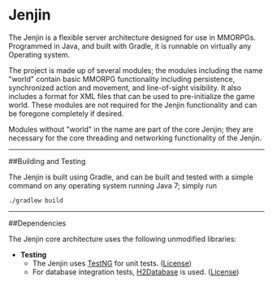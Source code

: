 Jenjin
=====

The Jenjin is a flexible server architecture designed for use in MMORPGs.
Programmed in Java, and built with Gradle, it is runnable on virtually any Operating
system.

The project is made up of several modules; the modules including the name "world" contain
basic MMORPG functionality including persistence, synchronized action and movement, and
line-of-sight visibility.  It also includes a format for XML files that can be used to
pre-initialize the game world.  These modules are not required for the Jenjin functionality
and can be foregone completely if desired.

Modules without "world" in the name are part of the core Jenjin; they are necessary for the
core threading and networking functionality of the Jenjin.


***

##Building and Testing

The Jenjin is built using Gradle, and can be built and tested with a simple command on
any operating system running Java 7; simply run

`./gradlew build`


***

##Dependencies

The Jenjin core architecture uses the following unmodified libraries:

* **Testing**
    * The Jenjin uses [TestNG](http://testng.org/doc/index.html) for unit tests. ([License](http://testng.org/license/))
    * For database integration tests, [H2Database](http://h2database.com/html/main.html) is used. ([License](http://h2database.com/html/license.html))